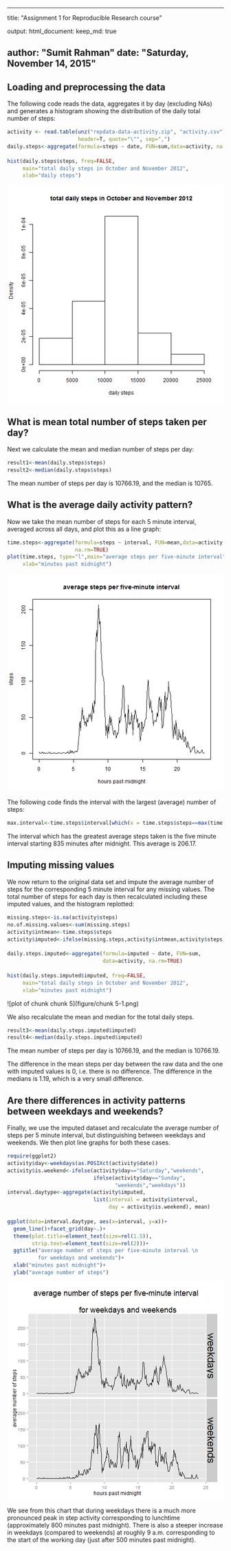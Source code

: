 ----
title: "Assignment 1 for Reproducible Research course"

output:
  html_document:
    keep_md: true
    
author: "Sumit Rahman"
date: "Saturday, November 14, 2015"
---


## Loading and preprocessing the data

The following code reads the data, aggregates it by day (excluding NAs) and generates a histogram showing the distribution of the daily total number of steps:


```r
activity <- read.table(unz("repdata-data-activity.zip", "activity.csv"), 
                       header=T, quote="\"", sep=",")
daily.steps<-aggregate(formula=steps ~ date, FUN=sum,data=activity, na.rm=TRUE)

hist(daily.steps$steps, freq=FALSE, 
     main="total daily steps in October and November 2012", 
     xlab="daily steps")
```

![plot of chunk chunk1](figure/chunk1-1.png) 


## What is mean total number of steps taken per day?

Next we calculate the mean and median number of steps per day:

```r
result1<-mean(daily.steps$steps)
result2<-median(daily.steps$steps)
```

The mean number of steps per day is 10766.19, and the median is 10765.


## What is the average daily activity pattern?
Now we take the mean number of steps for each 5 minute interval, averaged across all days, and plot this as a line graph:


```r
time.steps<-aggregate(formula=steps ~ interval, FUN=mean,data=activity, 
                      na.rm=TRUE)
plot(time.steps, type="l",main="average steps per five-minute interval", 
     xlab="minutes past midnight")
```

![plot of chunk chunk3](figure/chunk3-1.png) 

The following code finds the interval with the largest (average) number of steps:


```r
max.interval<-time.steps$interval[which(x = time.steps$steps==max(time.steps$steps),arr.ind = TRUE)]
```

The interval which has the greatest average steps taken is the five minute interval starting 835 minutes after midnight.  This average is 206.17.



## Imputing missing values

We now return to the original data set and impute the average number of steps for the corresponding 5 minute interval for any missing values.  The total number of steps for each day is then recalculated including these imputed values, and the histogram replotted:

```r
missing.steps<-is.na(activity$steps)
no.of.missing.values<-sum(missing.steps)
activity$intmean<-time.steps$steps
activity$imputed<-ifelse(missing.steps,activity$intmean,activity$steps)

daily.steps.imputed<-aggregate(formula=imputed ~ date, FUN=sum,
                               data=activity, na.rm=TRUE)

hist(daily.steps.imputed$imputed, freq=FALSE, 
     main="total daily steps in October and November 2012", 
     xlab="minutes past midnight")
```

![plot of chunk chunk 5](figure/chunk 5-1.png) 

We also recalculate the mean and median for the total daily steps.

```r
result3<-mean(daily.steps.imputed$imputed)
result4<-median(daily.steps.imputed$imputed)
```
The mean number of steps per day is 10766.19, and the median is 10766.19.

The difference in the mean steps per day between the raw data and the one with imputed values is 0, i.e. there is no difference.  The difference in the medians is 1.19, which is a very small difference.

## Are there differences in activity patterns between weekdays and weekends?

Finally, we use the imputed dataset and recalculate the average number of steps per 5 minute interval, but distinguishing between weekdays and weekends.  We then plot line graphs for both these cases.

```r
require(ggplot2)
activity$day<-weekdays(as.POSIXct(activity$date))
activity$is.weekend<-ifelse(activity$day=="Saturday","weekends",
                            ifelse(activity$day=="Sunday",
                                   "weekends","weekdays"))
interval.daytype<-aggregate(activity$imputed, 
                            list(interval = activity$interval, 
                                 day = activity$is.weekend), mean)

ggplot(data=interval.daytype, aes(x=interval, y=x))+
  geom_line()+facet_grid(day~.)+
  theme(plot.title=element_text(size=rel(1.5)),
        strip.text=element_text(size=rel(2)))+
  ggtitle("average number of steps per five-minute interval \n
          for weekdays and weekends")+
  xlab("minutes past midnight")+
  ylab("average number of steps")
```

![plot of chunk chunk7](figure/chunk7-1.png) 


We see from this chart that during weekdays there is a much more pronounced peak in step activity corresponding to lunchtime (approximately 800 minutes past midnight).  There is also a steeper increase in weekdays (compared to weekends) at roughly 9 a.m. corresponding to the start of the working day (just after 500 minutes past midnight).

